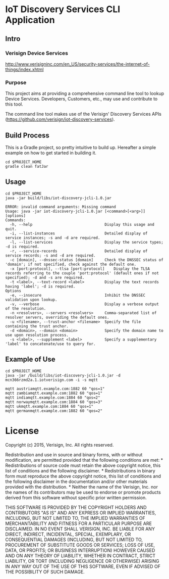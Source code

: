 # IoT Discovery Services CLI Application

## Intro

### Verisign Device Services
http://www.verisigninc.com/en_US/security-services/the-internet-of-things/index.xhtml

### Purpose
This project aims at providing a comprehensive command line tool to lookup Device Services. Developers, Customers, etc., may use and contribute to this tool.

The command line tool makes use of the Verisign' Discovery Services APIs (https://github.com/verisign/iot-discovery-services).

## Build Process
This is a Gradle project, so pretty intuitive to build up. Hereafter a simple example on how to get started in building it.

```
cd $PROJECT_HOME
gradle clean fatJar
```

## Usage
```
cd $PROJECT_HOME
java -jar build/libs/iot-discovery-jcli-1.0.jar

ERROR: invalid command arguments: Missing command
Usage: java -jar iot-discovery-jcli-1.0.jar [<command>[<arg>]] [options]
Commands:
  -h, --help                              	Display this usage and quit.
  -i, --list-instances                    	Detailed display of service instances; -s and -d are required.
  -l, --list-services                     	Display the service types; -d is required.
  -r, --service-records                   	Detailed display of service records; -s and -d are required.
  -c [domain], --dnssec-status [domain]   	Check the DNSSEC status of 'domain'; if not specified, check against the default one.
  -x [port:protocol], --tlsa [port:protocol]	Display the TLSA records referring to the couple 'port:protocol' (default ones if not specified); -d and -s are required.
  -t <label>, --text-record <label>       	Display the text records having 'label'; -d is required.
Options
  -e, --insecure                          	Inhibit the DNSSEC validation upon lookup.
  -v, --verbose                           	Display a verbose output of the resolution.
  -n <resolvers>, --servers <resolvers>   	Comma-separated list of resolver servers, overriding the default ones.
  -u <filename>, --trust-anchor <filename>	Specify the file containing the trust anchor.
  -d <domain>, --domain <domain>          	Specify the domain name to use upon resolution process.
  -s <label>, --supplement <label>        	Specify a supplementary 'label' to concatenate/use to query for.

```

## Example of Use
```
cd $PROJECT_HOME
java -jar /build/libs/iot-discovery-jcli-1.0.jar -d mcn366rzmd2a.1.iotverisign.com -i -s mqtt

mqtt austriamqtt.example.com:1882 60 "qos=1"
mqtt zambiamqtt.example.com:1882 60 "qos=1"
mqtt indiamqtt.example.com:1884 60 "qos=2"
mqtt norwaymqtt.example.com:1884 60 "qos=3"
mqtt ukmqtt.example.com:1884 60 "qos=1"
mqtt germanmqtt.example.com:1882 60 "qos=2"
```

# License
Copyright (c) 2015, Verisign, Inc.
All rights reserved.

Redistribution and use in source and binary forms, with or without
modification, are permitted provided that the following conditions are met:
    * Redistributions of source code must retain the above copyright
      notice, this list of conditions and the following disclaimer.
    * Redistributions in binary form must reproduce the above copyright
      notice, this list of conditions and the following disclaimer in the
      documentation and/or other materials provided with the distribution.
    * Neither the name of the Verisign, Inc. nor the
      names of its contributors may be used to endorse or promote products
      derived from this software without specific prior written permission.

THIS SOFTWARE IS PROVIDED BY THE COPYRIGHT HOLDERS AND CONTRIBUTORS "AS IS" AND
ANY EXPRESS OR IMPLIED WARRANTIES, INCLUDING, BUT NOT LIMITED TO, THE IMPLIED
WARRANTIES OF MERCHANTABILITY AND FITNESS FOR A PARTICULAR PURPOSE ARE
DISCLAIMED. IN NO EVENT SHALL VERISIGN, INC. BE LIABLE FOR ANY
DIRECT, INDIRECT, INCIDENTAL, SPECIAL, EXEMPLARY, OR CONSEQUENTIAL DAMAGES
(INCLUDING, BUT NOT LIMITED TO, PROCUREMENT OF SUBSTITUTE GOODS OR SERVICES;
LOSS OF USE, DATA, OR PROFITS; OR BUSINESS INTERRUPTION) HOWEVER CAUSED AND
ON ANY THEORY OF LIABILITY, WHETHER IN CONTRACT, STRICT LIABILITY, OR TORT
(INCLUDING NEGLIGENCE OR OTHERWISE) ARISING IN ANY WAY OUT OF THE USE OF THIS
SOFTWARE, EVEN IF ADVISED OF THE POSSIBILITY OF SUCH DAMAGE.

